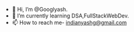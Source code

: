 - 👋 Hi, I’m @Googlyash.
- 🌱 I’m currently learning DSA,FullStackWebDev.
- 📫 How to reach me- indianyashg@gmail.com
<!---- 💞️ I’m looking to collaborate on ...
- 👀 I’m interested in ...


Googlyash/Googlyash is a ✨ special ✨ repository because its `README.md` (this file) appears on your GitHub profile.
You can click the Preview link to take a look at your changes.
--->
